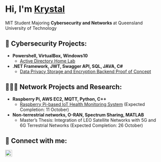 <h1>Hi, I'm <a href="https://www.linkedin.com/in/krystalsonqut/"> Krystal </a></h1> MIT Student Majoring <b> Cybersecurity and Networks </b> at Queensland University of Technology 

<h2>🔐 Cybersecurity Projects:</h2>

- <b>Powershell, VirtualBox, Windows10</b>
  - [Active Directory Home Lab](https://github.com/krystolla/ActiveDirectoryLab)
- <b>.NET Framework, JWT, Swagger API, SQL, JAVA, C# </b>
  - [Data Privacy Storage and Encryption Backend Proof of Concept](https://github.com/krystolla/EncryptionPOC)

<h2>👩🏻‍💻 Network Projects and Research:</h2>

- <b>Raspberry Pi, AWS EC2, MQTT, Python, C++</b>
  - [Raspberry Pi-based IoT Health Monitoring System](https://github.com/krystolla/IFN649) (Expected Completion: 11 October)
- <b>Non-terrestrial networks, O-RAN, Spectrum Sharing, MATLAB </b>
  - Master’s Thesis: Integration of LEO Satellite Networks with 5G and 6G Terrestrial Networks (Expected Completion: 26 October)

<h2> 🤳 Connect with me:</h2>

[<img align="left" alt="JoshMadakor | LinkedIn" width="22px" src="https://cdn.jsdelivr.net/npm/simple-icons@v3/icons/linkedin.svg" />][linkedin]

[linkedin]: https://linkedin.com/in/krystalsonqut

